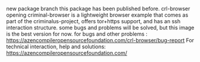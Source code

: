 new package branch this package has been published before.
crl-browser opening criminal-browser is a lightweight browser example that comes as part of the criminalus-project, offers tor+https support, and has an ssh interaction structure.
some bugs and problems will be solved, but this image is the best version for now.
for bugs and other problems : https://azencompileropensourcefoundation.com/crl-browser/bug-report
For technical interaction, help and solutions: https://azencompileropensourcefoundation.com/
